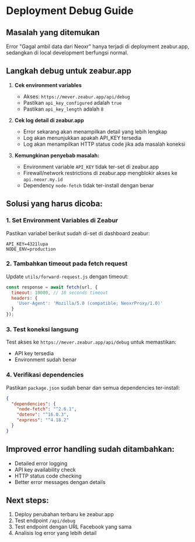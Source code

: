 # Deployment Debug Guide

## Masalah yang ditemukan
Error "Gagal ambil data dari Neoxr" hanya terjadi di deployment zeabur.app, sedangkan di local development berfungsi normal.

## Langkah debug untuk zeabur.app

1. **Cek environment variables**
   - Akses: `https://mever.zeabur.app/api/debug`
   - Pastikan `api_key_configured` adalah `true`
   - Pastikan `api_key_length` adalah `8`

2. **Cek log detail di zeabur.app**
   - Error sekarang akan menampilkan detail yang lebih lengkap
   - Log akan menunjukkan apakah API_KEY tersedia
   - Log akan menampilkan HTTP status code jika ada masalah koneksi

3. **Kemungkinan penyebab masalah:**
   - Environment variable `API_KEY` tidak ter-set di zeabur.app
   - Firewall/network restrictions di zeabur.app mengblokir akses ke `api.neoxr.my.id`
   - Dependency `node-fetch` tidak ter-install dengan benar

## Solusi yang harus dicoba:

### 1. Set Environment Variables di Zeabur
Pastikan variabel berikut sudah di-set di dashboard zeabur:
```
API_KEY=4321lupa
NODE_ENV=production
```

### 2. Tambahkan timeout pada fetch request
Update `utils/forward-request.js` dengan timeout:
```javascript
const response = await fetch(url, {
  timeout: 10000, // 10 seconds timeout
  headers: {
    'User-Agent': 'Mozilla/5.0 (compatible; NeoxrProxy/1.0)'
  }
});
```

### 3. Test koneksi langsung
Test akses ke `https://mever.zeabur.app/api/debug` untuk memastikan:
- API key tersedia
- Environment sudah benar

### 4. Verifikasi dependencies
Pastikan `package.json` sudah benar dan semua dependencies ter-install:
```json
{
  "dependencies": {
    "node-fetch": "^2.6.1",
    "dotenv": "^16.0.3",
    "express": "^4.18.2"
  }
}
```

## Improved error handling sudah ditambahkan:
- Detailed error logging
- API key availability check
- HTTP status code checking
- Better error messages dengan details

## Next steps:
1. Deploy perubahan terbaru ke zeabur.app
2. Test endpoint `/api/debug`
3. Test endpoint dengan URL Facebook yang sama
4. Analisis log error yang lebih detail

